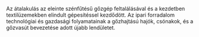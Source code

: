 Az átalakulás az eleinte szénfűtésű gőzgép feltalálásával és a kezdetben textilüzemekben elindult gépesítéssel kezdődött. Az ipari forradalom technológiai és gazdasági folyamatainak a gőzhajtású hajók, csónakok, és a gőzvasút bevezetése adott újabb lendületet.
